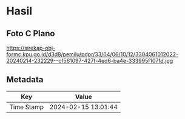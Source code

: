 # Hasil

## Foto C Plano

https://sirekap-obj-formc.kpu.go.id/d3d8/pemilu/pdpr/33/04/06/10/12/3304061012022-20240214-232229--cf561097-427f-4ed6-ba4e-333995f107fd.jpg


## Metadata

| Key        | Value               |
| ---------- | ------------------- |
| Time Stamp | 2024-02-15 13:01:44 |



